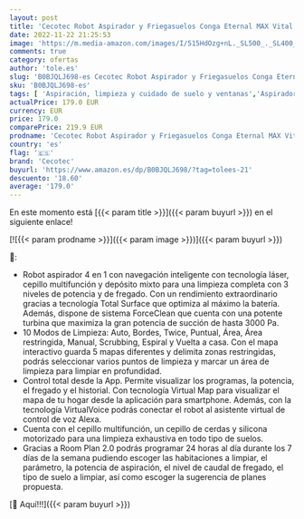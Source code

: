 ```yaml
---
layout: post
title: 'Cecotec Robot Aspirador y Friegasuelos Conga Eternal MAX Vital. 3000 Pa  110 Minutos de autonomía  Cepillo Multifunción  10 programas  App  Asistente Virtual Alexa  Programación'
date: 2022-11-22 21:25:53
image: 'https://m.media-amazon.com/images/I/515HdOzg+nL._SL500_._SL400_.jpg'
comments: true
category: ofertas
author: 'tole.es'
slug: 'B0BJQLJ698-es Cecotec Robot Aspirador y Friegasuelos Conga Eternal MAX...'
sku: 'B0BJQLJ698-es'
tags: [ 'Aspiración, limpieza y cuidado de suelo y ventanas','Aspiradoras','Hogar y cocina','Robots aspiradores','alexa','cecotec','🇪🇸', ]
actualPrice: 179.0 EUR
currency: EUR
price: 179.0
comparePrice: 219.9 EUR
prodname: 'Cecotec Robot Aspirador y Friegasuelos Conga Eternal MAX Vital. 3000 Pa  110 Minutos de autonomía  Cepillo Multifunción  10 programas  App  Asistente Virtual Alexa  Programación'
country: 'es'
flag: '🇪🇸'
brand: 'Cecotec'
buyurl: 'https://www.amazon.es/dp/B0BJQLJ698/?tag=tolees-21'
descuento: '18.60'
average: '179.0'
---
```


En este momento está [{{< param title >}}]({{< param buyurl >}}) en el siguiente enlace!

[![{{< param prodname >}}]({{< param image >}})]({{< param buyurl >}})

🔎:

- Robot aspirador 4 en 1 con navegación inteligente con tecnología láser, cepillo multifunción y depósito mixto para una limpieza completa con 3 niveles de potencia y de fregado. Con un rendimiento extraordinario gracias a tecnología Total Surface que optimiza al máximo la batería. Además, dispone de sistema ForceClean que cuenta con una potente turbina que maximiza la gran potencia de succión de hasta 3000 Pa.
- 10 Modos de Limpieza: Auto, Bordes, Twice, Puntual, Área, Área restringida, Manual, Scrubbing, Espiral y Vuelta a casa. Con el mapa interactivo guarda 5 mapas diferentes y delimita zonas restringidas, podrás seleccionar varios puntos de limpieza y marcar un área de limpieza para limpiar en profundidad.
- Control total desde la App. Permite visualizar los programas, la potencia, el fregado y el historial. Con tecnología Virtual Map para visualizar el mapa de tu hogar desde la aplicación para smartphone. Además, con la tecnología VirtualVoice podrás conectar el robot al asistente virtual de control de voz Alexa.
- Cuenta con el cepillo multifunción, un cepillo de cerdas y silicona motorizado para una limpieza exhaustiva en todo tipo de suelos.
- Gracias a Room Plan 2.0 podrás programar 24 horas al día durante los 7 días de la semana pudiendo escoger las habitaciones a limpiar, el parámetro, la potencia de aspiración, el nivel de caudal de fregado, el tipo de suelo a limpiar, así como escoger la sugerencia de planes propuesta.

[🛒 Aquí!!!]({{< param buyurl >}})
